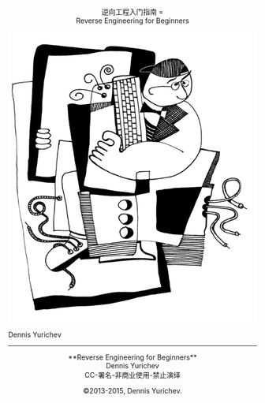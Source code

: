<center>逆向工程入门指南
=
</center>
<center>Reverse Engineering for Beginners</center>

![](img/cover.png)


Dennis Yurichev


___

<center>**Reverse Engineering for Beginners**</center>



<center>Dennis Yurichev</center>
<center><dennis(a)yurichev.com></center>


<center>
CC-署名-非商业使用-禁止演绎

©2013-2015, Dennis Yurichev.



</center>

